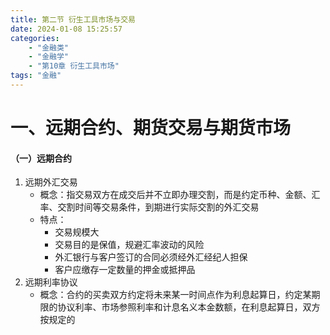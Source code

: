 ```yaml
---
title: 第二节 衍生工具市场与交易
date: 2024-01-08 15:25:57
categories: 
	- "金融类"
	- "金融学"
	- "第10章 衍生工具市场"
tags: "金融"
---
```


# 一、远期合约、期货交易与期货市场

#### （一）远期合约

1. 远期外汇交易
   - 概念：指交易双方在成交后并不立即办理交割，而是约定币种、金额、汇率、交割时间等交易条件，到期进行实际交割的外汇交易
   - 特点：
     - 交易规模大
     - 交易目的是保值，规避汇率波动的风险
     - 外汇银行与客户签订的合同必须经外汇经纪人担保
     - 客户应缴存一定数量的押金或抵押品
2. 远期利率协议
   - 概念：合约的买卖双方约定将未来某一时间点作为利息起算日，约定某期限的协议利率、市场参照利率和计息名义本金数额，在利息起算日，双方按规定的

